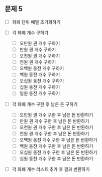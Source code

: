 ## 문제 5
- [ ] 화폐 단위 배열 초기화하기

- [ ] 각 화폐 개수 구하기
  - [ ] 오만원 권 개수 구하기
  - [ ] 만원 권 개수 구하기
  - [ ] 오천원 권 개수 구하기
  - [ ] 천원 권 개수 구하기
  - [ ] 오백원 동전 개수 구하기
  - [ ] 백원 동전 개수 구하기
  - [ ] 오십원 동전 개수 구하기
  - [ ] 십원 동전 개수 구하기
  - [ ] 일원 동전 개수 구하기

- [ ] 각 화폐 개수 구한 후 남은 돈 구하기
  - [ ] 오만원 권 개수 구한 후 남은 돈 반환하기
  - [ ] 만원 권 개수 구한 후 남은 돈 반환하기
  - [ ] 오천원 권 개수 구한 후 남은 돈 반환하기
  - [ ] 천원 권 개수 구한 후 남은 돈 반환하기
  - [ ] 오백원 동전 개수 구한 후 남은 돈 반환하기
  - [ ] 백원 동전 개수 구한 후 남은 돈 반환하기
  - [ ] 오십원 동전 개수 구한 후 남은 돈 반환하기
  - [ ] 십원 동전 개수 구한 후 남은 돈 반환하기

- [ ] 각 화폐 개수 리스트 추가 후 결과 반환하기